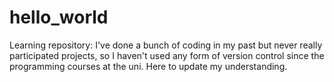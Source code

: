 # hello_world
Learning repository: 
I've done a bunch of coding in my past but never really participated projects, so I haven't used any form of version control since the programming courses at the uni. Here to update my understanding.
